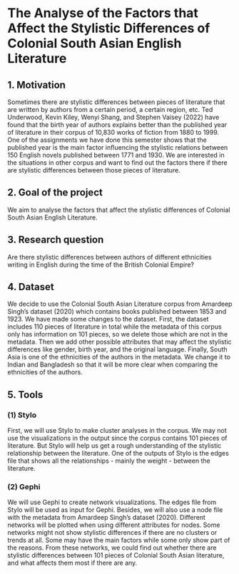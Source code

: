 # The Analyse of the Factors that Affect the Stylistic Differences of Colonial South Asian English Literature

## 1. Motivation
Sometimes there are stylistic differences between pieces of literature that are written by authors from a certain period, a certain region, etc. Ted Underwood, Kevin Kiley, Wenyi Shang, and Stephen Vaisey (2022) have found that the birth year of authors explains better than the published year of literature in their corpus of 10,830 works of fiction from 1880 to 1999. One of the assignments we have done this semester shows that the published year is the main factor influencing the stylistic relations between 150 English novels published between 1771 and 1930. We are interested in the situations in other corpus and want to find out the factors there if there are stylistic differences between those pieces of literature.

## 2. Goal of the project
We aim to analyse the factors that affect the stylistic differences of Colonial South Asian English Literature.

## 3. Research question
Are there stylistic differences between authors of different ethnicities writing in English during the time of the British Colonial Empire?

## 4. Dataset
We decide to use the Colonial South Asian Literature corpus from Amardeep Singh’s dataset (2020) which contains books published between 1853 and 1923.
We have made some changes to the dataset. First, the dataset includes 110 pieces of literature in total while the metadata of this corpus only has information on 101 pieces, so we delete those which are not in the metadata. Then we add other possible attributes that may affect the stylistic differences like gender, birth year, and the original language. Finally, South Asia is one of the ethnicities of the authors in the metadata. We change it to Indian and Bangladesh so that it will be more clear when comparing the ethnicities of the authors.

## 5. Tools
### (1) Stylo
First, we will use Stylo to make cluster analyses in the corpus. We may not use the visualizations in the output since the corpus contains 101 pieces of literature. But Stylo will help us get a rough understanding of the stylistic relationship between the literature. One of the outputs of Stylo is the edges file that shows all the relationships - mainly the weight - between the literature.
### (2) Gephi
We will use Gephi to create network visualizations. The edges file from Stylo will be used as input for Gephi. Besides, we will also use a node file with the metadata from Amardeep Singh’s dataset (2020).
Different networks will be plotted when using different attributes for nodes. Some networks might not show stylistic differences if there are no clusters or trends at all. Some may have the main factors while some only show part of the reasons. From these networks, we could find out whether there are stylistic differences between 101 pieces of Colonial South Asian literature, and what affects them most if there are any.
